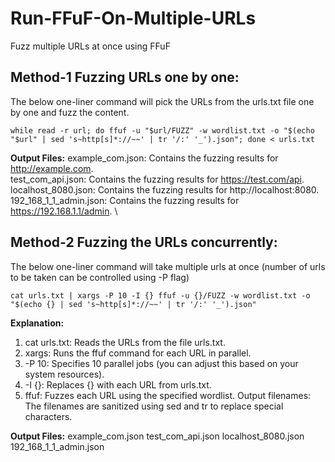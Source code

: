 # Run-FFuF-On-Multiple-URLs
Fuzz multiple URLs at once using FFuF

## Method-1 Fuzzing URLs one by one: 

The below one-liner command will pick the URLs from the urls.txt file one by one and fuzz the content.

```
while read -r url; do ffuf -u "$url/FUZZ" -w wordlist.txt -o "$(echo "$url" | sed 's~http[s]*://~~' | tr '/:' '_').json"; done < urls.txt

```

**Output Files:**
example_com.json: Contains the fuzzing results for http://example.com.  \
test_com_api.json: Contains the fuzzing results for https://test.com/api.  \
localhost_8080.json: Contains the fuzzing results for http://localhost:8080.   \
192_168_1_1_admin.json: Contains the fuzzing results for https://192.168.1.1/admin. \


## Method-2 Fuzzing the URLs concurrently:

The below one-liner command will take multiple urls at once (number of urls to be taken can be controlled using -P flag)

```
cat urls.txt | xargs -P 10 -I {} ffuf -u {}/FUZZ -w wordlist.txt -o "$(echo {} | sed 's~http[s]*://~~' | tr '/:' '_').json"
```


**Explanation:**
1. cat urls.txt: Reads the URLs from the file urls.txt.
2. xargs: Runs the ffuf command for each URL in parallel.
3. -P 10: Specifies 10 parallel jobs (you can adjust this based on your system resources).
4. -I {}: Replaces {} with each URL from urls.txt.
5. ffuf: Fuzzes each URL using the specified wordlist.
Output filenames: The filenames are sanitized using sed and tr to replace special characters.

**Output Files:**
example_com.json
test_com_api.json
localhost_8080.json
192_168_1_1_admin.json
